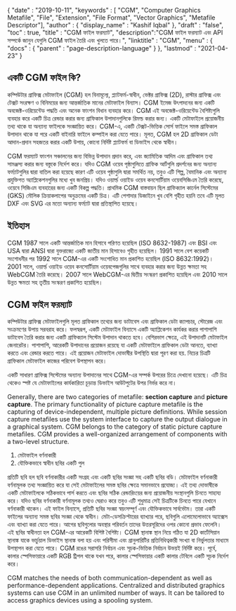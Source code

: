 {
  "date" : "2019-10-11",
  "keywords" : [ "CGM", "Computer Graphics Metafile", "File", "Extension", "File Format", "Vector Graphics", "Metafile Descriptor"],
  "author" : {
    "display_name" : "Kashif Iqbal"
},
  "draft" : "false",
  "toc" : true,
  "title" : "CGM ফাইল ফরম্যাট",
  "description":"CGM ফাইল ফরম্যাট এবং API সম্পর্কে জানুন যেগুলি CGM ফাইল তৈরি এবং খুলতে পারে।",
  "linktitle" : "CGM",
  "menu" : {
    "docs" : {
      "parent" : "page-description-language"
}
},
  "lastmod" : "2021-04-23"
}

## একটি CGM ফাইল কি? ##

কম্পিউটার গ্রাফিক্স মেটাফাইল (CGM) হল বিনামূল্যে, প্ল্যাটফর্ম-স্বাধীন, ভেক্টর গ্রাফিক্স (2D), রাস্টার গ্রাফিক্স এবং টেক্সট সংরক্ষণ ও বিনিময়ের জন্য আন্তর্জাতিক মানের মেটাফাইল বিন্যাস। CGM ইমেজ উৎপাদনের জন্য একটি অবজেক্ট-ওরিয়েন্টেড পদ্ধতি এবং অনেক ফাংশন বিধান ব্যবহার করে। CGM এই অবজেক্ট-ওরিয়েন্টেড বৈশিষ্ট্যগুলি ব্যবহার করে একটি চিত্র রেন্ডার করার জন্য গ্রাফিকাল উপাদানগুলিকে রিমল্ড করার জন্য। একটি মেটাফাইলে প্রয়োজনীয় তথ্য থাকে যা অন্যান্য ফাইলকে সংজ্ঞায়িত করে। CGM-এ, একটি টেক্সট-ভিত্তিক সোর্স ফাইলে সমস্ত গ্রাফিকাল উপাদান থাকে যা পরে একটি বাইনারি ফাইলে কম্পাইল করা যেতে পারে। মূলত, CGM হল 2D গ্রাফিকাল ডেটা আদান-প্রদান সহজতর করার একটি উপায়, কোনো নির্দিষ্ট প্ল্যাটফর্ম বা ডিভাইস থেকে স্বাধীন।

CGM ফরম্যাট ফাংশন সঞ্চালনের জন্য বিভিন্ন উপাদান প্রদান করে, এবং জ্যামিতিক আদিম এবং গ্রাফিকাল তথ্য সামঞ্জস্য করার জন্য বস্তুকে নির্দেশ করে। যদিও CGM ওয়েব পৃষ্ঠাগুলিতে গ্রাফিক আর্টগুলি প্রদর্শনের জন্য অন্যান্য ফর্ম্যাটগুলির দ্বারা বাতিল করা হয়েছে কারণ এটি ওয়েব পৃষ্ঠাগুলি দ্বারা সমর্থিত নয়, তবুও এটি শিল্প, বৈমানিক এবং অন্যান্য প্রযুক্তিগত অ্যাপ্লিকেশনগুলির মধ্যে খুব জনপ্রিয়। যদিও ওয়ার্ল্ড ওয়াইড ওয়েব কনসোর্টিয়াম ওয়েবসিজিএম তৈরি করেছে, ওয়েবে সিজিএম ব্যবহারের জন্য একটি বিকল্প পদ্ধতি। প্রাথমিক CGM বাস্তবায়ন ছিল গ্রাফিক্যাল কার্নেল সিস্টেমের (GKS) মৌলিক ক্রিয়াকলাপের অনুক্রমের একটি চিত্র। এটি পেশাদার ডিজাইনে খুব বেশি গৃহীত হয়নি তবে এটি মূলত DXF এবং SVG এর মতো অন্যান্য ফর্ম্যাট দ্বারা প্রতিস্থাপিত হয়েছে।

## ইতিহাস ##

CGM 1987 সালে একটি আন্তর্জাতিক মান হিসাবে পরিণত হয়েছিল (ISO 8632-1987) এবং BSI এবং USA দ্বারা ANSI দ্বারা যুক্তরাজ্যে একটি জাতীয় মান হিসাবেও গৃহীত হয়েছিল। 1991 সালে বেশ কয়েকটি সংশোধনীর পর 1992 সালে CGM-এর একটি সংশোধিত মান প্রকাশিত হয়েছিল (ISO 8632:1992)। 2001 সালে, ওয়ার্ল্ড ওয়াইড ওয়েব কনসোর্টিয়াম ওয়েবপেজগুলির সাথে ব্যবহার করার জন্য উন্নত ক্ষমতা সহ WebCGM তৈরি করেছে। 2007 সালে WebCGM-এর দ্বিতীয় সংস্করণ প্রকাশিত হয়েছিল এবং 2010 সালে উন্নত ক্ষমতা সহ তৃতীয় সংস্করণ প্রকাশিত হয়েছিল।

## CGM ফাইল ফরম্যাট ##

কম্পিউটার গ্রাফিক্স মেটাফাইলগুলি মূলত গ্রাফিকাল তথ্যের জন্য ডাটাবেস এবং গ্রাফিকাল ডেটা ক্যাপচার, স্টোরেজ এবং সংক্রমণের উপায় সরবরাহ করে। ফলস্বরূপ, একটি মেটাফাইল বিন্যাসে একটি অ্যাপ্লিকেশন কার্যকর করার পাশাপাশি ডাটাবেস তৈরি করার জন্য একটি গ্রাফিক্যাল সিস্টেম উপাদান থাকতে হবে। বেশিরভাগ ক্ষেত্রে, এই উপাদানটি মেটাফাইল জেনারেটর। পাশাপাশি, আরেকটি উপাদানের প্রয়োজন রয়েছে যা একটি মেটাফাইলে গ্রাফিকাল ডেটা আনতে, ব্যাখ্যা করতে এবং রেন্ডার করতে পারে। এই প্রয়োজন মেটাফাইল দোভাষীর উপস্থিতি দ্বারা পূরণ করা হয়. নিচের চিত্রটি গ্রাফিকাল মেটাফাইল কাজের পরিবেশ উপস্থাপন করে।

একটি সাধারণ গ্রাফিক্স সিস্টেমের অন্যান্য উপাদানের সাথে CGM-এর সম্পর্ক উপরের চিত্রে দেখানো হয়েছে। এটি চিত্র থেকেও স্পষ্ট যে মেটাফাইলের কার্যকারিতা চূড়ান্ত ডিভাইস আউটপুটের উপর নির্ভর করে না।

Generally, there are two categories of metafile: **section capture** and **picture capture**. The primary functionality of picture capture metafile is the capturing of device-independent, multiple picture definitions. While session capture metafiles use the system interface to capture the output dialogue in a graphical system. CGM belongs to the category of static picture capture metafiles. CGM provides a well-organized arrangement of components with a two-level structure.

1. মেটাফাইল বর্ণনাকারী
1. যৌক্তিকভাবে স্বাধীন ছবির একটি পুল

প্রতিটি ছবি হল ছবি বর্ণনাকারীর একটি সংগ্রহ এবং একটি ছবির সংজ্ঞা সহ একটি ছবির বডি। মেটাফাইল বর্ণনাকারী বর্ণনামূলক তথ্য সংজ্ঞায়িত করে যা সেই মেটাফাইলের সমস্ত ছবির ক্ষেত্রে সমানভাবে প্রযোজ্য। এই তথ্য দোভাষীকে একটি মেটাফাইলকে সঠিকভাবে পার্স করতে এবং ছবির সঠিক রেন্ডারিংয়ের জন্য প্রয়োজনীয় সংস্থানগুলি চিনতে সাহায্য করে। যদিও ছবির বর্ণনাকারী বর্ণনামূলক তথ্যও ঘেরাও করে তবুও এটি শুধুমাত্র সেই চিত্রটিকে চিনতে পারে যেখানে বর্ণনাকারী থাকেন। এই ফাইল বিন্যাসে, প্রতিটি ছবির সংজ্ঞা স্বয়ংসম্পূর্ণ এবং যৌক্তিকভাবে সার্বভৌম। তারা একটি ফাইলের অন্যান্য সমস্ত ছবির সংজ্ঞা থেকে স্বাধীন। মেটা-ডেসক্রিপ্টারের ব্যাখ্যার পরে, ছবিগুলি এলোমেলোভাবে অ্যাক্সেস এবং ব্যাখ্যা করা যেতে পারে। আগের ছবিগুলোর অবস্থার পরিবর্তন তাদের উত্তরসূরিদের ওপর কোনো প্রভাব ফেলেনি। এই ছবির স্বাধীনতা হল CGM-এর আরেকটি বিশিষ্ট বৈশিষ্ট্য। CGM স্থানাঙ্ক স্থান নিয়ে গঠিত যা 2D কার্টেসিয়ান স্থানাঙ্ক যাকে ভার্চুয়াল ডিভাইস স্থানাঙ্ক বলা হয় এবং পরিসীমা এবং গ্রানুলারিটির প্রতিনিধিত্বকারী সংখ্যা বা নির্ভুলতার মাধ্যমে উপস্থাপন করা যেতে পারে। CGM রঙের সরাসরি নির্বাচন এবং সূচক-ভিত্তিক নির্বাচন উভয়ই নির্দিষ্ট করে। পূর্বে, কালার স্পেসিফায়ারে একটি RGB ট্রিপল থাকে যখন পরে, কালার স্পেসিফায়ার একটি কালার টেবিলে একটি সূচক নির্দেশ করে।

CGM matches the needs of both communication-dependent as well as performance-dependent applications. Centralized and distributed graphics systems can use CGM in an unlimited number of ways.  It can be tailored to access graphics devices using a spooling system.
